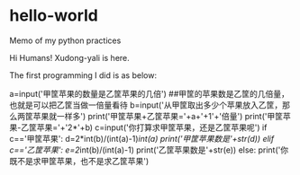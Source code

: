 # hello-world
Memo of my python practices

Hi Humans!
Xudong-yali is here. 

The first programming I did is as below:

a=input('甲筐苹果的数量是乙筐苹果的几倍')  ##甲筐的苹果数是乙筐的几倍量，也就是可以把乙筐当做一倍量看待
b=input('从甲筐取出多少个苹果放入乙筐，那么两筐苹果就一样多')
print('甲筐苹果+乙筐苹果='+a+'+1'+'倍量')
print('甲筐苹果-乙筐苹果='+'2*'+b)
c=input('你打算求甲筐苹果，还是乙筐苹果呢')
if c=='甲筐苹果':
    d=2*int(b)/(int(a)-1)*int(a)
    print('甲筐苹果数是'+str(d))
elif c=='乙筐苹果':
    e=2*int(b)/(int(a)-1)
    print('乙筐苹果数是'+str(e))
else:
    print('你既不是求甲筐苹果，也不是求乙筐苹果')
